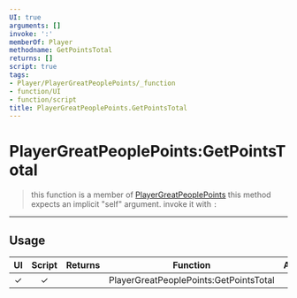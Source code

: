 ```yaml
---
UI: true
arguments: []
invoke: ':'
memberOf: Player
methodname: GetPointsTotal
returns: []
script: true
tags:
- Player/PlayerGreatPeoplePoints/_function
- function/UI
- function/script
title: PlayerGreatPeoplePoints.GetPointsTotal
---
```

# PlayerGreatPeoplePoints:GetPointsTotal
> this function is a member of [PlayerGreatPeoplePoints](civ-6/lua/PlayerGreatPeoplePoints.md)
> this method expects an implicit "self" argument. invoke it with `:`
-----
## Usage
|  UI | Script | Returns | Function | Arguments |
|:---:|:------:|-------:|:--------:|:---------|
|✓|✓||PlayerGreatPeoplePoints:GetPointsTotal||
